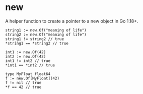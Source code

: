 # new
A helper function to create a pointer to a new object in Go 1.18+.

```
string1 := new.Of("meaning of life")
string2 := new.Of("meaning of life")
string1 != string2 // true
*string1 == *string2 // true

int1 := new.Of(42)
int2 := new.Of(42)
int1 != int2 // true
*int1 == *int2 // true

type MyFloat float64
f := new.Of[MyFloat](42)
f != nil // true
*f == 42 // true
```
